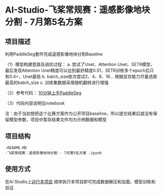 # AI-Studio-飞桨常规赛：遥感影像地块分割 - 7月第5名方案 

## 项目描述
利用PaddleSeg套件完成遥感影像地块分割Baseline

（1）模型构建思路及调优过程：
 a. 尝试了Unet、Attention Unet、SETR模型，最后发现Attention Unet精度可以达到最好精度0.51，SETR训练多个epoch后只有0.4+，Unet最低
 b. batch_size依次尝试2、4、8、16... 根据显存能力尽量选取最高的batch_size
 c. 训练集数据采用随机翻转进行增强

（2）参考代码：
[10分钟上手PaddleSeg](https://aistudio.baidu.com/aistudio/projectdetail/1672610?channelType=0&channel=0)

（3）代码内容说明见notebook

注：由于当初想把这个比赛方案作为公开项目baseline，所以提交结果后就没有保留模型参数，项目中暂存结果文件均为示例数据和模型
## 项目结构
```
-README.MD
-飞桨常规赛：遥感影像地块分割 - 7月第5名方案 .ipynb
```
## 使用方式
在AI Studio上[运行本项目](https://aistudio.baidu.com/aistudio/projectdetail/2224724)
顺序执行本项目即可完成数据解压和加载、模型训练和验证


